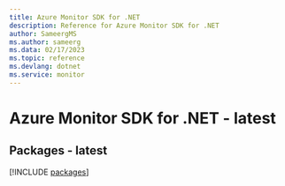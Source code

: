 ```yaml
---
title: Azure Monitor SDK for .NET
description: Reference for Azure Monitor SDK for .NET
author: SameergMS
ms.author: sameerg
ms.data: 02/17/2023
ms.topic: reference
ms.devlang: dotnet
ms.service: monitor
---
```

# Azure Monitor SDK for .NET - latest
## Packages - latest
[!INCLUDE [packages](monitor-index.md)]